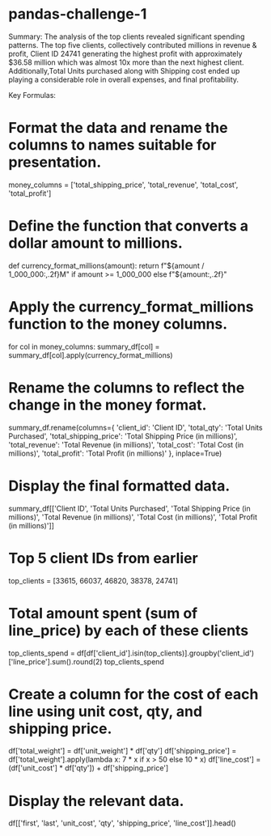 # pandas-challenge-1
Summary:
The analysis of the top clients revealed significant spending patterns. The top five clients, collectively contributed millions in revenue & profit, Client ID 24741 generating the highest profit with approximately $36.58 million which was almost 10x more than the next highest client. Additionally,Total Units purchased along with Shipping cost ended up playing a considerable role in overall expenses, and final profitability.

Key Formulas:
# Format the data and rename the columns to names suitable for presentation.
money_columns = ['total_shipping_price', 'total_revenue', 'total_cost', 'total_profit']

# Define the function that converts a dollar amount to millions.
def currency_format_millions(amount):
    return f"${amount / 1_000_000:,.2f}M" if amount >= 1_000_000 else f"${amount:,.2f}"

# Apply the currency_format_millions function to the money columns.
for col in money_columns:
    summary_df[col] = summary_df[col].apply(currency_format_millions)

# Rename the columns to reflect the change in the money format.
summary_df.rename(columns={
    'client_id': 'Client ID',
    'total_qty': 'Total Units Purchased',
    'total_shipping_price': 'Total Shipping Price (in millions)',
    'total_revenue': 'Total Revenue (in millions)',
    'total_cost': 'Total Cost (in millions)',
    'total_profit': 'Total Profit (in millions)'
}, inplace=True)

# Display the final formatted data.
summary_df[['Client ID', 'Total Units Purchased', 'Total Shipping Price (in millions)', 
            'Total Revenue (in millions)', 'Total Cost (in millions)', 'Total Profit (in millions)']]

# Top 5 client IDs from earlier
top_clients = [33615, 66037, 46820, 38378, 24741]

# Total amount spent (sum of line_price) by each of these clients
top_clients_spend = df[df['client_id'].isin(top_clients)].groupby('client_id')['line_price'].sum().round(2)
top_clients_spend

# Create a column for the cost of each line using unit cost, qty, and shipping price.
df['total_weight'] = df['unit_weight'] * df['qty']
df['shipping_price'] = df['total_weight'].apply(lambda x: 7 * x if x > 50 else 10 * x)
df['line_cost'] = (df['unit_cost'] * df['qty']) + df['shipping_price']

# Display the relevant data.
df[['first', 'last', 'unit_cost', 'qty', 'shipping_price', 'line_cost']].head()
